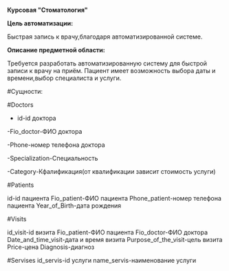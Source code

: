 **Курсовая "Стоматология"**

**Цель автоматизации:**

Быстрая запись к врачу,благодаря автоматизированной системе.

**Описание предметной области:**

Требуется разработать автоматизированную систему для быстрой записи к врачу на приём.
Пациент имеет возможность выбора даты и времени,выбор специалиста и услуги.

#Сущности:

#Doctors

- id-id доктора

-Fio_doctor-ФИО доктора

-Phone-номер телефона доктора

-Specialization-Специальность

-Category-Кфалификация(от квалификации зависит стоимость услуги)
 
#Patients

id-id пациента
Fio_patient-ФИО пациента
Phone_patient-номер телефона пациента
Year_of_Birth-дата рождения

#Visits

id_visit-id визита
Fio_patient-ФИО пациента
Fio_doctor-ФИО доктора
Date_and_time_visit-дата и время визита
Purpose_of_the_visit-цель визита
Price-цена
Diagnosis-диагноз

#Servises
id_servis-id услуги
name_servis-наименование услуги


